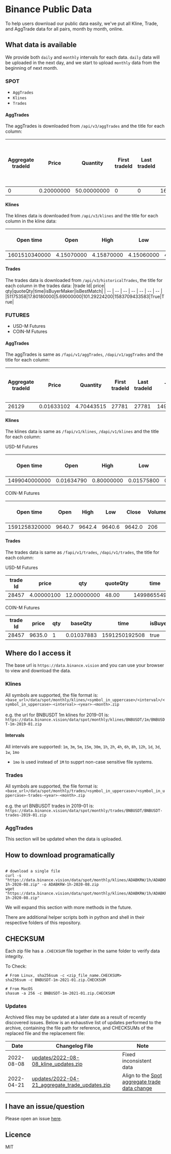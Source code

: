 # Binance Public Data

To help users download our public data easily, we've put all Kline, Trade, and AggTrade data for all pairs, month by month, online.


## What data is available

We provide both `daily` and `monthly` intervals for each data. `daily` data will be uploaded in the next day, and we start to upload `monthly` data from the beginning of next month.

### SPOT

* `AggTrades`
* `Klines`
* `Trades`


#### AggTrades
The aggTrades is downloaded from `/api/v3/aggTrades` and the title for each column:

|Aggregate tradeId|Price|Quantity|First tradeId|Last tradeId|Timestamp|Was the buyer the maker|Was the trade the best price match|
| -- | -- | -- | -- | -- | -- | -- | -- |
|0|0.20000000|50.00000000|0|0|1608872400000|False|True|

#### Klines
The klines data is downloaded from `/api/v3/klines` and the title for each column in the kline data:

|Open time|Open|High|Low|Close|Volume|Close time|Quote asset volume|Number of trades|Taker buy base asset volume|Taker buy quote asset volume|Ignore|
| -- | -- | -- | -- | -- | -- | -- | -- | -- | -- | -- | -- |
|1601510340000|4.15070000|4.15870000|4.15060000|4.15540000|539.23000000|1601510399999|2240.39860900|13|401.82000000|1669.98121300|0|

#### Trades
The trades data is downloaded from `/api/v3/historicalTrades`, the title for each column in the trades data:
|trade Id| price| qty|quoteQty|time|isBuyerMaker|isBestMatch|
| -- | -- | -- | -- | -- | -- | -- |
|51175358|17.80180000|5.69000000|101.29224200|1583709433583|True|True|



### FUTURES
* USD-M Futures
* COIN-M Futures

#### AggTrades
The aggTrades is same as `/fapi/v1/aggTrades`, `/dapi/v1/aggTrades` and the title for each column:

|Aggregate tradeId|Price|Quantity|First tradeId|Last tradeId|Timestamp|Was the buyer the maker|
| -- | -- | -- | -- | -- | -- | -- |
|26129|0.01633102|4.70443515|27781|27781|1498793709153|true|

#### Klines
The klines data is same as `/fapi/v1/klines`, `/dapi/v1/klines` and the title for each column:

USD-M Futures

|Open time|Open|High|Low|Close|Volume|Close time|Quote asset volume|Number of trades|Taker buy base asset volume|Taker buy quote asset volume|Ignore|
| -- | -- | -- | -- | -- | -- | -- | -- | -- | -- | -- | -- |
|1499040000000|0.01634790|0.80000000|0.01575800|0.01577100|148976.11427815|1499644799999|2434.19055334|308|1756.87402397|28.46694368|17928899.62484339|

COIN-M Futures

|Open time|Open|High|Low|Close|Volume|Close time|Base asset volume|Number of trades|Taker buy volume|Taker buy base asset volume|Ignore|
| -- | -- | -- | -- | -- | -- | -- | -- | -- | -- | -- | -- |
|1591258320000|9640.7|9642.4|9640.6|9642.0|206|1591258379999|2.13660389|48|119|1.23424865|0|

#### Trades
The trades data is same as `/fapi/v1/trades`, `/dapi/v1/trades`, the title for each column:

USD-M Futures

|trade Id| price| qty|quoteQty|time|isBuyerMaker|
| -- | -- | -- | -- | -- | -- |
|28457|4.00000100|12.00000000|48.00|1499865549590|true|

COIN-M Futures

|trade Id| price| qty|baseQty|time|isBuyerMaker|
| -- | -- | -- | -- | -- | -- |
|28457|9635.0|1|0.01037883|1591250192508|true|

## Where do I access it

The base url is `https://data.binance.vision` and you can use your browser to view and download the data.

### Klines

All symbols are supported, the file format is:<br/>
`<base_url>/data/spot/monthly/klines/<symbol_in_uppercase>/<interval>/<symbol_in_uppercase>-<interval>-<year>-<month>.zip`<br/><br/>
e.g. the url for BNBUSDT 1m klines for 2019-01 is:<br/>
`https://data.binance.vision/data/spot/monthly/klines/BNBUSDT/1m/BNBUSDT-1m-2019-01.zip`


#### Intervals

All intervals are supported: 
`1m`, `3m`, `5m`, `15m`, `30m`, `1h`, `2h`, `4h`, `6h`, `8h`, `12h`, `1d`, `3d`, `1w`, `1mo`
- `1mo` is used instead of `1M` to supprt non-case sensitive file systems.

### Trades

All symbols are supported, the file format is:<br/>
`<base_url>/data/spot/monthly/trades/<symbol_in_uppercase>/<symbol_in_uppercase>-trades-<year>-<month>.zip`<br/><br/>
e.g. the url BNBUSDT trades in 2019-01 is:<br/>
`https://data.binance.vision/data/spot/monthly/trades/BNBUSDT/BNBUSDT-trades-2019-01.zip`

### AggTrades

This section will be updated when the data is uploaded.


## How to download programatically

```shell

# download a single file
curl -s "https://data.binance.vision/data/spot/monthly/klines/ADABKRW/1h/ADABKRW-1h-2020-08.zip" -o ADABKRW-1h-2020-08.zip
wget "https://data.binance.vision/data/spot/monthly/klines/ADABKRW/1h/ADABKRW-1h-2020-08.zip"
```

We will expand this section with more methods in the future.

There are additional helper scripts both in python and shell in their respective folders of this repository.

## CHECKSUM
Each zip file has a `.CHECKSUM` file together in the same folder to verify data integrity.

To Check:

```shell
# From Linux, sha256sum -c <zip_file_name.CHECKSUM>
sha256sum -c BNBUSDT-1m-2021-01.zip.CHECKSUM

# From MacOS
shasum -a 256 -c BNBUSDT-1m-2021-01.zip.CHECKSUM
```

### Updates

Archived files may be updated at a later date as a result of recently discovered issues. Below is an exhaustive list of updates performed to the archive, containing the file path for reference, and CHECKSUMs of the replaced file and the replacement file:

| Date | Changelog File | Note |
| --|--|--|
| 2022-08-08 | [updates/2022-08-08_kline_updates.zip](updates/2022-08-08_kline_updates.zip) | Fixed inconsistent data|
| 2022-04-21 | [updates/2022-04-21_aggregate_trade_updates.zip](updates/2022-04-21_aggregate_trade_updates.zip) | Align to the [Spot aggregate trade data change](https://github.com/binance/binance-spot-api-docs/blob/master/CHANGELOG.md#2022-04-12) |



## I have an issue/question

Please open an issue [here](https://github.com/binance/binance-public-data/issues). 

## Licence
MIT
